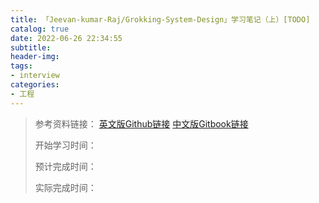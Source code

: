 ```yaml
---
title: 「Jeevan-kumar-Raj/Grokking-System-Design」学习笔记（上）[TODO]
catalog: true
date: 2022-06-26 22:34:55
subtitle:
header-img:
tags:
- interview
categories:
- 工程
---
```


> 参考资料链接：
> [英文版Github链接](https://github.com/Jeevan-kumar-Raj/Grokking-System-Design) 
> [中文版Gitbook链接](https://vagrant.gitbook.io/grokking-system-design/)
> 
> 开始学习时间：
> 
> 预计完成时间：
> 
> 实际完成时间：